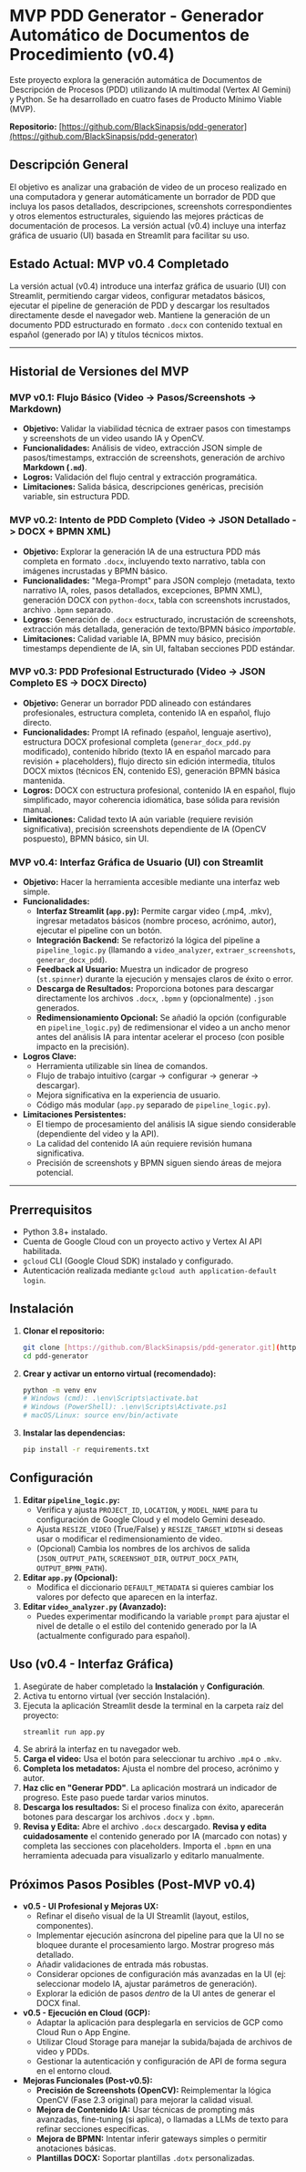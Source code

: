 # MVP PDD Generator - Generador Automático de Documentos de Procedimiento (v0.4)

Este proyecto explora la generación automática de Documentos de Descripción de Procesos (PDD) utilizando IA multimodal (Vertex AI Gemini) y Python. Se ha desarrollado en cuatro fases de Producto Mínimo Viable (MVP).

**Repositorio:** [https://github.com/BlackSinapsis/pdd-generator](https://github.com/BlackSinapsis/pdd-generator)

## Descripción General

El objetivo es analizar una grabación de video de un proceso realizado en una computadora y generar automáticamente un borrador de PDD que incluya los pasos detallados, descripciones, screenshots correspondientes y otros elementos estructurales, siguiendo las mejores prácticas de documentación de procesos. La versión actual (v0.4) incluye una interfaz gráfica de usuario (UI) basada en Streamlit para facilitar su uso.

## Estado Actual: MVP v0.4 Completado

La versión actual (v0.4) introduce una interfaz gráfica de usuario (UI) con Streamlit, permitiendo cargar videos, configurar metadatos básicos, ejecutar el pipeline de generación de PDD y descargar los resultados directamente desde el navegador web. Mantiene la generación de un documento PDD estructurado en formato `.docx` con contenido textual en español (generado por IA) y títulos técnicos mixtos.

---

## Historial de Versiones del MVP

### MVP v0.1: Flujo Básico (Video -> Pasos/Screenshots -> Markdown)

* **Objetivo:** Validar la viabilidad técnica de extraer pasos con timestamps y screenshots de un video usando IA y OpenCV.
* **Funcionalidades:** Análisis de video, extracción JSON simple de pasos/timestamps, extracción de screenshots, generación de archivo **Markdown (`.md`)**.
* **Logros:** Validación del flujo central y extracción programática.
* **Limitaciones:** Salida básica, descripciones genéricas, precisión variable, sin estructura PDD.

### MVP v0.2: Intento de PDD Completo (Video -> JSON Detallado -> DOCX + BPMN XML)

* **Objetivo:** Explorar la generación IA de una estructura PDD más completa en formato `.docx`, incluyendo texto narrativo, tabla con imágenes incrustadas y BPMN básico.
* **Funcionalidades:** "Mega-Prompt" para JSON complejo (metadata, texto narrativo IA, roles, pasos detallados, excepciones, BPMN XML), generación DOCX con `python-docx`, tabla con screenshots incrustados, archivo `.bpmn` separado.
* **Logros:** Generación de `.docx` estructurado, incrustación de screenshots, extracción más detallada, generación de texto/BPMN básico *importable*.
* **Limitaciones:** Calidad variable IA, BPMN muy básico, precisión timestamps dependiente de IA, sin UI, faltaban secciones PDD estándar.

### MVP v0.3: PDD Profesional Estructurado (Video -> JSON Completo ES -> DOCX Directo)

* **Objetivo:** Generar un borrador PDD alineado con estándares profesionales, estructura completa, contenido IA en español, flujo directo.
* **Funcionalidades:** Prompt IA refinado (español, lenguaje asertivo), estructura DOCX profesional completa (`generar_docx_pdd.py` modificado), contenido híbrido (texto IA en español marcado para revisión + placeholders), flujo directo sin edición intermedia, títulos DOCX mixtos (técnicos EN, contenido ES), generación BPMN básica mantenida.
* **Logros:** DOCX con estructura profesional, contenido IA en español, flujo simplificado, mayor coherencia idiomática, base sólida para revisión manual.
* **Limitaciones:** Calidad texto IA aún variable (requiere revisión significativa), precisión screenshots dependiente de IA (OpenCV pospuesto), BPMN básico, sin UI.

### MVP v0.4: Interfaz Gráfica de Usuario (UI) con Streamlit

* **Objetivo:** Hacer la herramienta accesible mediante una interfaz web simple.
* **Funcionalidades:**
    * **Interfaz Streamlit (`app.py`):** Permite cargar video (.mp4, .mkv), ingresar metadatos básicos (nombre proceso, acrónimo, autor), ejecutar el pipeline con un botón.
    * **Integración Backend:** Se refactorizó la lógica del pipeline a `pipeline_logic.py` (llamando a `video_analyzer`, `extraer_screenshots`, `generar_docx_pdd`).
    * **Feedback al Usuario:** Muestra un indicador de progreso (`st.spinner`) durante la ejecución y mensajes claros de éxito o error.
    * **Descarga de Resultados:** Proporciona botones para descargar directamente los archivos `.docx`, `.bpmn` y (opcionalmente) `.json` generados.
    * **Redimensionamiento Opcional:** Se añadió la opción (configurable en `pipeline_logic.py`) de redimensionar el video a un ancho menor antes del análisis IA para intentar acelerar el proceso (con posible impacto en la precisión).
* **Logros Clave:**
    * Herramienta utilizable sin línea de comandos.
    * Flujo de trabajo intuitivo (cargar -> configurar -> generar -> descargar).
    * Mejora significativa en la experiencia de usuario.
    * Código más modular (`app.py` separado de `pipeline_logic.py`).
* **Limitaciones Persistentes:**
    * El tiempo de procesamiento del análisis IA sigue siendo considerable (dependiente del video y la API).
    * La calidad del contenido IA aún requiere revisión humana significativa.
    * Precisión de screenshots y BPMN siguen siendo áreas de mejora potencial.

---

## Prerrequisitos

* Python 3.8+ instalado.
* Cuenta de Google Cloud con un proyecto activo y Vertex AI API habilitada.
* `gcloud` CLI (Google Cloud SDK) instalado y configurado.
* Autenticación realizada mediante `gcloud auth application-default login`.

## Instalación

1.  **Clonar el repositorio:**
    ```bash
    git clone [https://github.com/BlackSinapsis/pdd-generator.git](https://github.com/BlackSinapsis/pdd-generator.git)
    cd pdd-generator
    ```
2.  **Crear y activar un entorno virtual (recomendado):**
    ```bash
    python -m venv env
    # Windows (cmd): .\env\Scripts\activate.bat
    # Windows (PowerShell): .\env\Scripts\Activate.ps1
    # macOS/Linux: source env/bin/activate
    ```
3.  **Instalar las dependencias:**
    ```bash
    pip install -r requirements.txt
    ```

## Configuración

1.  **Editar `pipeline_logic.py`:**
    * Verifica y ajusta `PROJECT_ID`, `LOCATION`, y `MODEL_NAME` para tu configuración de Google Cloud y el modelo Gemini deseado.
    * Ajusta `RESIZE_VIDEO` (True/False) y `RESIZE_TARGET_WIDTH` si deseas usar o modificar el redimensionamiento de video.
    * (Opcional) Cambia los nombres de los archivos de salida (`JSON_OUTPUT_PATH`, `SCREENSHOT_DIR`, `OUTPUT_DOCX_PATH`, `OUTPUT_BPMN_PATH`).
2.  **Editar `app.py` (Opcional):**
    * Modifica el diccionario `DEFAULT_METADATA` si quieres cambiar los valores por defecto que aparecen en la interfaz.
3.  **Editar `video_analyzer.py` (Avanzado):**
    * Puedes experimentar modificando la variable `prompt` para ajustar el nivel de detalle o el estilo del contenido generado por la IA (actualmente configurado para español).

## Uso (v0.4 - Interfaz Gráfica)

1.  Asegúrate de haber completado la **Instalación** y **Configuración**.
2.  Activa tu entorno virtual (ver sección Instalación).
3.  Ejecuta la aplicación Streamlit desde la terminal en la carpeta raíz del proyecto:
    ```bash
    streamlit run app.py
    ```
4.  Se abrirá la interfaz en tu navegador web.
5.  **Carga el video:** Usa el botón para seleccionar tu archivo `.mp4` o `.mkv`.
6.  **Completa los metadatos:** Ajusta el nombre del proceso, acrónimo y autor.
7.  **Haz clic en "Generar PDD"**. La aplicación mostrará un indicador de progreso. Este paso puede tardar varios minutos.
8.  **Descarga los resultados:** Si el proceso finaliza con éxito, aparecerán botones para descargar los archivos `.docx` y `.bpmn`.
9.  **Revisa y Edita:** Abre el archivo `.docx` descargado. **Revisa y edita cuidadosamente** el contenido generado por IA (marcado con notas) y completa las secciones con placeholders. Importa el `.bpmn` en una herramienta adecuada para visualizarlo y editarlo manualmente.

## Próximos Pasos Posibles (Post-MVP v0.4)

* **v0.5 - UI Profesional y Mejoras UX:**
    * Refinar el diseño visual de la UI Streamlit (layout, estilos, componentes).
    * Implementar ejecución asíncrona del pipeline para que la UI no se bloquee durante el procesamiento largo. Mostrar progreso más detallado.
    * Añadir validaciones de entrada más robustas.
    * Considerar opciones de configuración más avanzadas en la UI (ej: seleccionar modelo IA, ajustar parámetros de generación).
    * Explorar la edición de pasos *dentro* de la UI antes de generar el DOCX final.
* **v0.5 - Ejecución en Cloud (GCP):**
    * Adaptar la aplicación para desplegarla en servicios de GCP como Cloud Run o App Engine.
    * Utilizar Cloud Storage para manejar la subida/bajada de archivos de video y PDDs.
    * Gestionar la autenticación y configuración de API de forma segura en el entorno cloud.
* **Mejoras Funcionales (Post-v0.5):**
    * **Precisión de Screenshots (OpenCV):** Reimplementar la lógica OpenCV (Fase 2.3 original) para mejorar la calidad visual.
    * **Mejora de Contenido IA:** Usar técnicas de prompting más avanzadas, fine-tuning (si aplica), o llamadas a LLMs de texto para refinar secciones específicas.
    * **Mejora de BPMN:** Intentar inferir gateways simples o permitir anotaciones básicas.
    * **Plantillas DOCX:** Soportar plantillas `.dotx` personalizadas.

